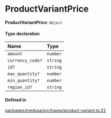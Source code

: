 # ProductVariantPrice

 **ProductVariantPrice**: `Object`

#### Type declaration

| Name | Type |
| :------ | :------ |
| `amount` | `number` |
| `currency_code?` | `string` |
| `id?` | `string` |
| `max_quantity?` | `number` |
| `min_quantity?` | `number` |
| `region_id?` | `string` |

#### Defined in

[packages/medusa/src/types/product-variant.ts:22](https://github.com/medusajs/medusa/blob/3d9f5ae63/packages/medusa/src/types/product-variant.ts#L22)
